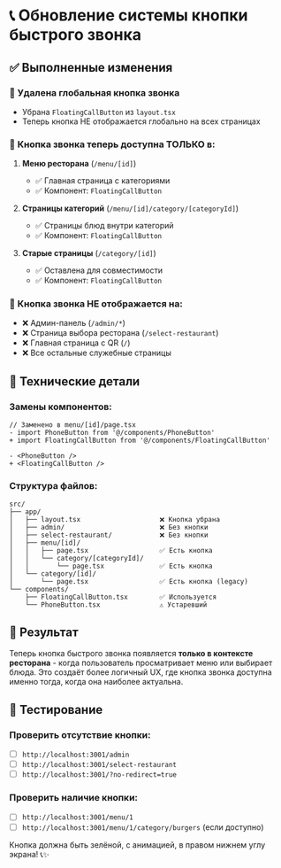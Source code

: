 # 📞 Обновление системы кнопки быстрого звонка

## ✅ Выполненные изменения

### 🚫 **Удалена глобальная кнопка звонка**
- Убрана `FloatingCallButton` из `layout.tsx`
- Теперь кнопка НЕ отображается глобально на всех страницах

### 📱 **Кнопка звонка теперь доступна ТОЛЬКО в:**

1. **Меню ресторана** (`/menu/[id]`)
   - ✅ Главная страница с категориями
   - ✅ Компонент: `FloatingCallButton`

2. **Страницы категорий** (`/menu/[id]/category/[categoryId]`)
   - ✅ Страницы блюд внутри категорий
   - ✅ Компонент: `FloatingCallButton`

3. **Старые страницы** (`/category/[id]`)
   - ✅ Оставлена для совместимости
   - ✅ Компонент: `FloatingCallButton`

### 🚫 **Кнопка звонка НЕ отображается на:**
- ❌ Админ-панель (`/admin/*`)
- ❌ Страница выбора ресторана (`/select-restaurant`)
- ❌ Главная страница с QR (`/`)
- ❌ Все остальные служебные страницы

## 🔧 Технические детали

### Замены компонентов:
```tsx
// Заменено в menu/[id]/page.tsx
- import PhoneButton from '@/components/PhoneButton'
+ import FloatingCallButton from '@/components/FloatingCallButton'

- <PhoneButton />
+ <FloatingCallButton />
```

### Структура файлов:
```
src/
├── app/
│   ├── layout.tsx                    ❌ Кнопка убрана
│   ├── admin/                        ❌ Без кнопки
│   ├── select-restaurant/            ❌ Без кнопки 
│   ├── menu/[id]/
│   │   ├── page.tsx                  ✅ Есть кнопка
│   │   └── category/[categoryId]/
│   │       └── page.tsx              ✅ Есть кнопка
│   └── category/[id]/
│       └── page.tsx                  ✅ Есть кнопка (legacy)
└── components/
    ├── FloatingCallButton.tsx        ✅ Используется
    └── PhoneButton.tsx               ⚠️ Устаревший
```

## 🎯 Результат

Теперь кнопка быстрого звонка появляется **только в контексте ресторана** - когда пользователь просматривает меню или выбирает блюда. Это создаёт более логичный UX, где кнопка звонка доступна именно тогда, когда она наиболее актуальна.

## 📱 Тестирование

### Проверить отсутствие кнопки:
- [ ] `http://localhost:3001/admin` 
- [ ] `http://localhost:3001/select-restaurant`
- [ ] `http://localhost:3001/?no-redirect=true`

### Проверить наличие кнопки:
- [ ] `http://localhost:3001/menu/1`
- [ ] `http://localhost:3001/menu/1/category/burgers` (если доступно)

Кнопка должна быть зелёной, с анимацией, в правом нижнем углу экрана! 📞✨
